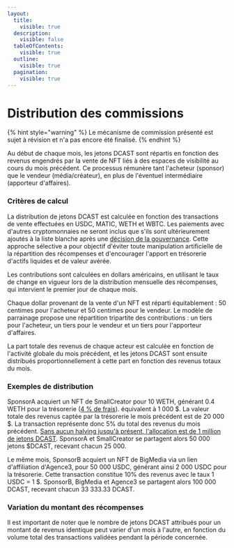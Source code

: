 ```yaml
---
layout:
  title:
    visible: true
  description:
    visible: false
  tableOfContents:
    visible: true
  outline:
    visible: true
  pagination:
    visible: true
---
```


# Distribution des commissions

{% hint style="warning" %}
Le mécanisme de commission présenté est sujet à révision et n'a pas encore été finalisé.
{% endhint %}

Au début de chaque mois, les jetons DCAST sont répartis en fonction des revenus engendrés par la vente de NFT liés à des espaces de visibilité au cours du mois précédent. Ce processus rémunère tant l'acheteur (sponsor) que le vendeur (média/créateur), en plus de l'éventuel intermédiaire (apporteur d'affaires).

### Critères de calcul

La distribution de jetons DCAST est calculée en fonction des transactions de vente effectuées en USDC, MATIC, WETH et WBTC. Les paiements avec d'autres cryptomonnaies ne seront inclus que s'ils sont ultérieurement ajoutés à la liste blanche après une [décision de la gouvernance](../vedcast-and-vedcastlp/gouvernance.md). Cette approche sélective a pour objectif d'éviter toute manipulation artificielle de la répartition des récompenses et d'encourager l'apport en trésorerie d'actifs liquides et de valeur avérée.

Les contributions sont calculées en dollars américains, en utilisant le taux de change en vigueur lors de la distribution mensuelle des récompenses, qui intervient le premier jour de chaque mois.

Chaque dollar provenant de la vente d'un NFT est réparti équitablement : 50 centimes pour l'acheteur et 50 centimes pour le vendeur. Le modèle de parrainage propose une répartition tripartite des contributions : un tiers pour l'acheteur, un tiers pour le vendeur et un tiers pour l'apporteur d'affaires.&#x20;

La part totale des revenus de chaque acteur est calculée en fonction de l'activité globale du mois précédent, et les jetons DCAST sont ensuite distribués proportionnellement à cette part en fonction des revenus totaux du mois.

### Exemples de distribution

SponsorA acquiert un NFT de SmallCreator pour 10 WETH, générant 0.4 WETH pour la trésorerie ([4 % de frais](../../frais-percus-par-le-protocole.md)). équivalent à 1 000 $. La valeur totale des revenus captée par la trésorerie le mois précédent est de 20 000 $. La transaction représente donc 5% du total des revenus du mois précédent. [Sans aucun halving jusqu'à présent, l'allocation est de 1 million de jetons DCAST](./#distribution-des-jetons-pour-la-communaute-et-lequipe). SponsorA et SmallCreator se partagent alors 50 000 jetons $DCAST, recevant chacun 25 000.

Le même mois, SponsorB acquiert un NFT de BigMedia via un lien d'affiliation d'Agence3, pour 50 000 USDC, générant ainsi 2 000 USDC pour la trésorerie. Cette transaction constitue 10% des revenus avec le taux 1 USDC = 1 $. SponsorB, BigMedia et Agence3 se partagent alors 100 000 DCAST, recevant chacun 33 333.33 DCAST.

### Variation du montant des récompenses

Il est important de noter que le nombre de jetons DCAST attribués pour un montant de revenus identique peut varier d'un mois à l'autre, en fonction du volume total des transactions validées pendant la période concernée.
